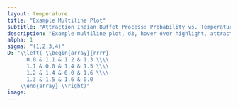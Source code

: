 ```yaml
---
layout: temperature
title: "Example Multiline Plot"
subtitle: "Attraction Indian Buffet Process: Probability vs. Temperature Plot"
description: "Example multiline plot, d3, hover over highlight, attraction Indian buffet process"
alpha: 1
sigma: "(1,2,3,4)"
D: "\\left( \\begin{array}{rrrr}
      0.0 & 1.1 & 1.2 & 1.3 \\\\
      1.1 & 0.0 & 1.4 & 1.5 \\\\
      1.2 & 1.4 & 0.0 & 1.6 \\\\
      1.3 & 1.5 & 1.6 & 0.0
    \\end{array} \\right)"
image:
---
```


<!-- Javascript: -->
<script type="text/javascript">
  draw("/assets/demoDat.tsv","tau","#multilinePlot");
</script>

